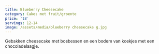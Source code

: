 ```yaml
---
title: Blueberry Cheesecake
category: Cakes met fruit/groente
price: '18'
servings: 12-14
image: /assets/media/blueberry cheesecake g.jpg
---
```

Gebakken cheesecake met bosbessen en een bodem van koekjes met een chocoladelaagje.
